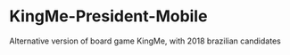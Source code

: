 # KingMe-President-Mobile
Alternative version of board game KingMe, with 2018 brazilian candidates 
